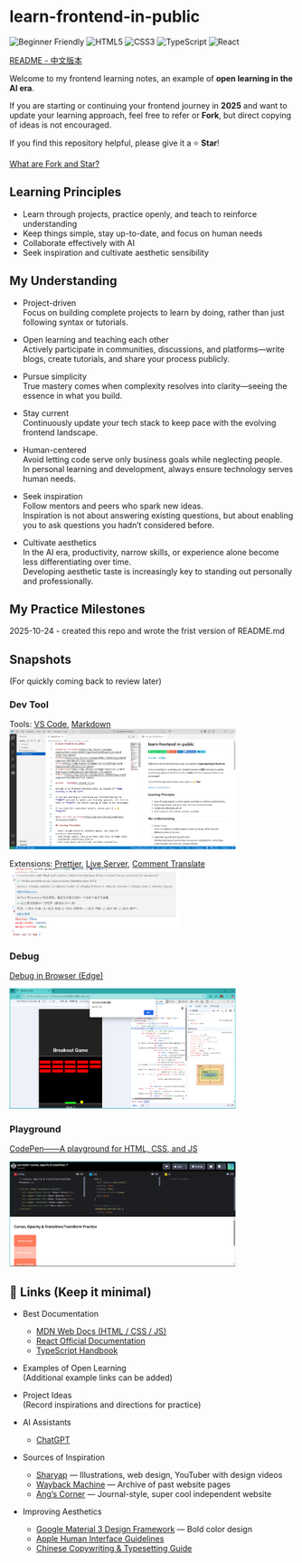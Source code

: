 # learn-frontend-in-public

![Beginner Friendly](https://img.shields.io/badge/Beginner%20Friendly-00C853?logo=handshake&logoColor=white&style=flat-square)
![HTML5](https://img.shields.io/badge/HTML5-E34F26?logo=html5&logoColor=white&style=flat-square)
![CSS3](https://img.shields.io/badge/CSS3-1572B6?logo=css3&logoColor=white&style=flat-square)
![TypeScript](https://img.shields.io/badge/TypeScript-3178C6?logo=typescript&logoColor=white&style=flat-square)
![React](https://img.shields.io/badge/React-61DAFB?logo=react&logoColor=black&style=flat-square)

[README - 中文版本](./README_CN.md)

Welcome to my frontend learning notes, an example of **open learning in the AI era**.

If you are starting or continuing your frontend journey in **2025** and want to update your learning approach, feel free to refer or **Fork**, but direct copying of ideas is not encouraged.

If you find this repository helpful, please give it a ⭐️ **Star**!

[What are Fork and Star?](https://github.com/orgs/community/discussions/168153)

## Learning Principles

- Learn through projects, practice openly, and teach to reinforce understanding
- Keep things simple, stay up-to-date, and focus on human needs
- Collaborate effectively with AI
- Seek inspiration and cultivate aesthetic sensibility

## My Understanding

- Project-driven  
  Focus on building complete projects to learn by doing, rather than just following syntax or tutorials.

- Open learning and teaching each other  
  Actively participate in communities, discussions, and platforms—write blogs, create tutorials, and share your process publicly.

- Pursue simplicity  
  True mastery comes when complexity resolves into clarity—seeing the essence in what you build.

- Stay current  
  Continuously update your tech stack to keep pace with the evolving frontend landscape.

- Human-centered  
  Avoid letting code serve only business goals while neglecting people.  
  In personal learning and development, always ensure technology serves human needs.

- Seek inspiration  
  Follow mentors and peers who spark new ideas.  
  Inspiration is not about answering existing questions, but about enabling you to ask questions you hadn’t considered before.

- Cultivate aesthetics  
  In the AI era, productivity, narrow skills, or experience alone become less differentiating over time.  
  Developing aesthetic taste is increasingly key to standing out personally and professionally.

## My Practice Milestones

2025-10-24 - created this repo and wrote the frist version of README.md

## Snapshots

(For quickly coming back to review later)

### Dev Tool

Tools: [VS Code](https://code.visualstudio.com/), [Markdown](https://www.markdownguide.org/basic-syntax/)
<img src="./images/vscode screenshot.png" alt="VS code Screenshot" width="400">

Extensions:
[Prettier](https://marketplace.visualstudio.com/items?itemName=esbenp.prettier-vscode), [Live Server](https://marketplace.visualstudio.com/items?itemName=ritwickdey.LiveServer),
[Comment Translate](https://marketplace.visualstudio.com/items?itemName=intellsmi.comment-translate)  
<img src="./images/comment-translate-screenshot.png" alt="comment-translate-screenshot" width="300">

### Debug

[Debug in Browser (Edge)](https://learn.microsoft.com/en-us/microsoft-edge/devtools/javascript/)

<img src="./images/browser screenshot.png" alt="Browser Screenshot" width="400">

### Playground

[CodePen——A playground for HTML, CSS, and JS](https://codepen.io/)

<img src="./images/codepen-screenshot.png" alt="codepen screenshot" width="400">

## 🔗 Links (Keep it minimal)

- Best Documentation

  - [MDN Web Docs (HTML / CSS / JS)](https://developer.mozilla.org/)
  - [React Official Documentation](https://react.dev/)
  - [TypeScript Handbook](https://www.typescriptlang.org/docs/handbook/intro.html)

- Examples of Open Learning  
  (Additional example links can be added)

- Project Ideas  
  (Record inspirations and directions for practice)

- AI Assistants

  - [ChatGPT](https://chatgpt.com/)

- Sources of Inspiration

  - [Sharyap](https://www.sharyap.com/) — Illustrations, web design, YouTuber with design videos
  - [Wayback Machine](https://web.archive.org/) — Archive of past website pages
  - [Ang’s Corner](https://angs-corner.nekoweb.org/) — Journal-style, super cool independent website

- Improving Aesthetics

  - [Google Material 3 Design Framework](https://m3.material.io/get-started) — Bold color design
  - [Apple Human Interface Guidelines](https://developer.apple.com/design/human-interface-guidelines/)
  - [Chinese Copywriting & Typesetting Guide](https://mazhuang.org/wiki/chinese-copywriting-guidelines/)
